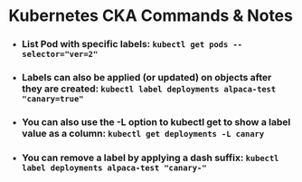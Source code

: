 Kubernetes CKA Commands & Notes
===============================

- ### List Pod with specific labels: `kubectl get pods --selector="ver=2"`

- ### Labels can also be applied (or updated) on objects after they are created: `kubectl label deployments alpaca-test "canary=true"`

- ### You can also use the -L option to kubectl get to show a label value as a column: `kubectl get deployments -L canary`

- ### You can remove a label by applying a dash suffix: `kubectl label deployments alpaca-test "canary-"`